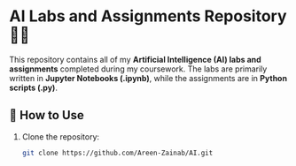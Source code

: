 # AI Labs and Assignments Repository 🧠🤖  

This repository contains all of my **Artificial Intelligence (AI) labs and assignments** completed during my coursework. The labs are primarily written in **Jupyter Notebooks (.ipynb)**, while the assignments are in **Python scripts (.py)**.  

## 🚀 How to Use  
1. Clone the repository:  
   ```bash
   git clone https://github.com/Areen-Zainab/AI.git
